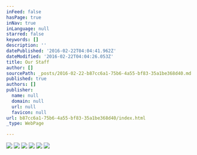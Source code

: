 ```yaml
---
inFeed: false
hasPage: true
inNav: true
inLanguage: null
starred: false
keywords: []
description: ''
datePublished: '2016-02-22T04:04:41.962Z'
dateModified: '2016-02-22T04:04:26.053Z'
title: Our Staff
author: []
sourcePath: _posts/2016-02-22-b87cc6a1-75b6-4a55-bf83-35a1be368d40.md
published: true
authors: []
publisher:
  name: null
  domain: null
  url: null
  favicon: null
url: b87cc6a1-75b6-4a55-bf83-35a1be368d40/index.html
_type: WebPage

---
```

![](https://the-grid-user-content.s3-us-west-2.amazonaws.com/3f64c3bb-b86a-4846-af68-a8bf2d91f0f9.jpg)
![](https://the-grid-user-content.s3-us-west-2.amazonaws.com/2333ed49-0c7b-4240-a371-75938b62ada5.jpg)
![](https://the-grid-user-content.s3-us-west-2.amazonaws.com/cb20580d-ccaa-4642-a952-fa4866392013.jpg)
![](https://the-grid-user-content.s3-us-west-2.amazonaws.com/45697e37-1ca9-41e0-8643-6e110b89539a.jpg)
![](https://the-grid-user-content.s3-us-west-2.amazonaws.com/ea6e4855-8cb7-4940-84e1-38d34685b38a.jpg)
![](https://the-grid-user-content.s3-us-west-2.amazonaws.com/4abd2a41-d21c-4b30-8584-0d46e3248d01.jpg)